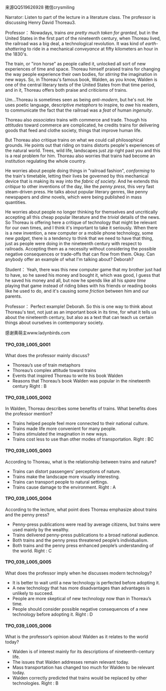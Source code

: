 来源QQ519626928 微信crysmiling

Narrator:
Listen to part of the lecture in a literature class. The professor is discussing Henry David Thoreau3.

Professor：
Nowadays, trains *are pretty much taken for granted*, but in the United States in the first part of the nineteenth century, when Thoreau lived, the railroad was a big deal, a technological revolution. It was kind of *earth-shattering* to ride in a mechanical *conveyance* at fifty kilometers an hour in the 1830's.

The train, or "iron horse" as people called it, unlocked all sort of new experiences of time and space. Thoreau himself praised trains for changing the way people experience their own bodies, for *stirring* the imagination in new ways. So, in Thoreau's famous book, Walden, as you know, Walden is one of the central literary texts of the United States from that time period, and in it, Thoreau offers both praise and *criticisms* of trains.

Um...Thoreau is sometimes seen as being *anti-modern*, but he's not. He uses poetic language, descriptive *metaphors* to inspire, to *awe* his readers, to communicate the fact that the railroad was a *feat* of human *ingenuity*.

Thoreau also *associates* trains with commerce and trade. Though his *attitudes* toward commerce are complicated, he credits trains for delivering goods that feed and clothe society, things that improve human life.

But Thoreau also critique trains on what we could call philosophical grounds. He points out that riding on trains distorts people's experiences of the natural world. Trees, wild life, landscapes just *zip* right past you and this is a real problem for him. Thoreau also worries that trains had become an institution regulating the whole country.

He worries about people doing things in "railroad fashion", *conforming* to the train's timetable, letting their lives be governed by this mechanical device that is making its way into the *fabric of society*. And he extends this *critique* to other inventions of the day, like the *penny press*, this very fast steam-driven press. He talks about popular literary genres, like penny newspapers and *dime* novels, which were being published in mass quantities.

He worries about people no longer thinking for themselves and uncritically accepting all this cheap popular literature and the *trivial* details of the news. So Thoreau is offering here a critique of technology that might be relevant for our own times, and I think it's important to take it seriously. When there is a new invention, a new computer or a mobile phone technology, some new *gadget*, there is a tendency to think that we need to have that thing, just as people were doing in the nineteenth century with respect to railroads. Accepting them as a necessity without considering the possible negative consequences or trade-offs that can flow from them.
Okay. Can anybody offer an example of what I'm talking about? Deborah?

Student：
Yeah, there was this new computer game that my brother just had to have, so he saved his money and bought it, which was good, I guess that he saved his money and all, but now he spends like all his *spare time* playing that game instead of riding bikes with his friends or reading books like he used to do, and it's causing some *friction* between him and our parents.

Professor：
Perfect example! Deborah. So this is one way to think about Thoreau's text, not just as an important book in its time, for what it tells us about the nineteenth century, but also as a text that can teach us certain things about ourselves in contemporary society. 

感谢黄萌主www.ladynbirds.com

#### TPO_039_L005_Q001
What does the professor mainly discuss?
- Thoreau’s use of train metaphors
- Thoreau’s complex attitude toward trains
- Events that inspired Thoreau to write his book Walden
- Reasons that Thoreau’s book Walden was popular in the nineteenth century
Right : B	

#### TPO_039_L005_Q002

In Walden, Thoreau describes some benefits of trains. What benefits does the professor mention?
- Trains helped people feel more connected to their national culture.
- Trains made life more convenient for many people.
- Trains stimulated the imagination in new ways.
- Trains cost less to use than other modes of transportation.
Right : BC	

#### TPO_039_L005_Q003
According to Thoreau, what is the relationship between trains and nature?
- Trains can distort passengers’ perceptions of nature.
- Trains make the landscape more visually interesting.
- Trains can transport people to natural settings.
- Trains cause damage to the environment.
Right : A	

#### TPO_039_L005_Q004

According to the lecture, what point does Thoreau emphasize about trains and the penny press?
- Penny-press publications were read by average citizens, but trains were used mainly by the wealthy.
- Trains delivered penny-press publications to a broad national audience.
- Both trains and the penny press threatened people’s individualism.
- Both trains and the penny press enhanced people’s understanding of the world.
Right : C	

#### TPO_039_L005_Q005

What does the professor imply when he discusses modern technology?
- It is better to wait until a new technology is perfected before adopting it.
- A new technology that has more disadvantages than advantages is unlikely to succeed.
- People are more skeptical of new technology now than in Thoreau’s time.
- People should consider possible negative consequences of a new technology before adopting it.
Right : D	

#### TPO_039_L005_Q006

What is the professor’s opinion about Walden as it relates to the world today?
- Walden is of interest mainly for its descriptions of nineteenth-century life.
- The issues that Walden addresses remain relevant today.
- Mass transportation has changed too much for Walden to be relevant today.
- Walden correctly predicted that trains would be replaced by other technologies.
Right : B	